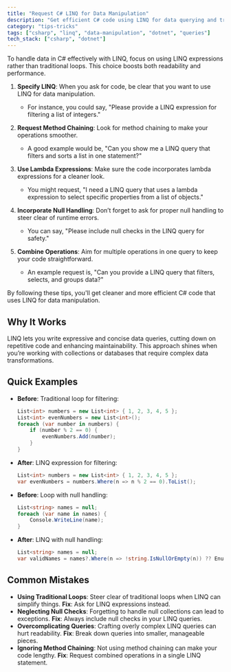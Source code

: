 ```yaml
---
title: "Request C# LINQ for Data Manipulation"
description: "Get efficient C# code using LINQ for data querying and transformation"
category: "tips-tricks"
tags: ["csharp", "linq", "data-manipulation", "dotnet", "queries"]
tech_stack: ["csharp", "dotnet"]
---
```


To handle data in C# effectively with LINQ, focus on using LINQ expressions rather than traditional loops. This choice boosts both readability and performance.

1. **Specify LINQ**: When you ask for code, be clear that you want to use LINQ for data manipulation.
   - For instance, you could say, "Please provide a LINQ expression for filtering a list of integers."

2. **Request Method Chaining**: Look for method chaining to make your operations smoother.
   - A good example would be, "Can you show me a LINQ query that filters and sorts a list in one statement?"

3. **Use Lambda Expressions**: Make sure the code incorporates lambda expressions for a cleaner look.
   - You might request, "I need a LINQ query that uses a lambda expression to select specific properties from a list of objects."

4. **Incorporate Null Handling**: Don’t forget to ask for proper null handling to steer clear of runtime errors.
   - You can say, "Please include null checks in the LINQ query for safety."

5. **Combine Operations**: Aim for multiple operations in one query to keep your code straightforward.
   - An example request is, "Can you provide a LINQ query that filters, selects, and groups data?"

By following these tips, you'll get cleaner and more efficient C# code that uses LINQ for data manipulation.

## Why It Works
LINQ lets you write expressive and concise data queries, cutting down on repetitive code and enhancing maintainability. This approach shines when you’re working with collections or databases that require complex data transformations.

## Quick Examples
- **Before**: Traditional loop for filtering:
  ```csharp
  List<int> numbers = new List<int> { 1, 2, 3, 4, 5 };
  List<int> evenNumbers = new List<int>();
  foreach (var number in numbers) {
      if (number % 2 == 0) {
          evenNumbers.Add(number);
      }
  }
  ```
- **After**: LINQ expression for filtering:
  ```csharp
  List<int> numbers = new List<int> { 1, 2, 3, 4, 5 };
  var evenNumbers = numbers.Where(n => n % 2 == 0).ToList();
  ```

- **Before**: Loop with null handling:
  ```csharp
  List<string> names = null;
  foreach (var name in names) {
      Console.WriteLine(name);
  }
  ```
- **After**: LINQ with null handling:
  ```csharp
  List<string> names = null;
  var validNames = names?.Where(n => !string.IsNullOrEmpty(n)) ?? Enumerable.Empty<string>();
  ```

## Common Mistakes
- **Using Traditional Loops**: Steer clear of traditional loops when LINQ can simplify things. **Fix**: Ask for LINQ expressions instead.
- **Neglecting Null Checks**: Forgetting to handle null collections can lead to exceptions. **Fix**: Always include null checks in your LINQ queries.
- **Overcomplicating Queries**: Crafting overly complex LINQ queries can hurt readability. **Fix**: Break down queries into smaller, manageable pieces.
- **Ignoring Method Chaining**: Not using method chaining can make your code lengthy. **Fix**: Request combined operations in a single LINQ statement.
